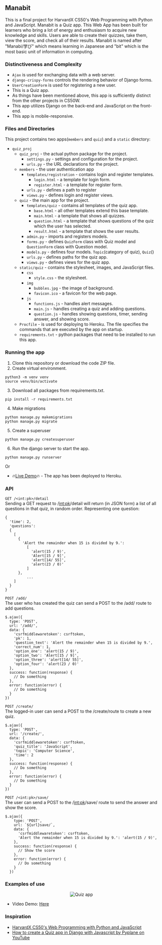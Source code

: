 ## Manabit
This is a final project for HarvardX CS50's Web Programming with Python and JavaScript. Manabit is a Quiz app. This Web App has been built for learners who bring a lot of energy and enthusiasm to acquire new knowledge and skills. Users are able to create their quizzes, take them, view the score, and check all of their results. Manabit is named after "Manabi/学び" which means learning in Japanese and "bit" which is the most basic unit of information in computing.

### Distinctiveness and Complexity
  - `Ajax` is used for exchanging data with a web server.
  - `django-crispy-forms` controls the rendering behavior of Django forms.
  - `UserCreationForm` is used for registering a new user.
  - This is a Quiz app.
  - As things have been mentioned above, this app is sufficiently distinct from the other projects in CS50W. 
  - This app utilizes Django on the back-end and JavaScript on the front-end.
  - This app is mobile-responsive.

### Files and Directories
This project contains two apps(`members` and `quiz`) and a `static` directory:
* `quiz_proj`
  * `quiz_proj` - the actual python package for the project.
    * `settings.py` - settings and configuration for the project.
    * `urls.py` - the URL declarations for the project.
  * `members` - the user authentication app
    * `templates/registration` - contains login and register templates.
      * `login.html` - a template for login form.
      * `register.html` - a template for register form.
    * `urls.py` - defines a path to register
    * `views.py` - defines login and register views.
  * `quiz` - the main app for the project.
    * `templates/quiz` - contains all templates of the quiz app.
      * `base.html` - all other templates extend this base template.
      * `main.html` - a template that shows all quizzes.
      * `question.html` - a template that shows  questions of the quiz which the user has selected.
      * `result.html` - a template that shows the user results.
    * `admin.py` - imports and registers models.
    * `forms.py` - defines `QuizForm` class with Quiz model and `QuestionForm` class with Question model.
    * `models.py` - defines four models. `Topic`(category of quiz), `Quiz`()
    * `urls.py` - defines paths for the quiz app.
    * `views.py` - defines views for the quiz app.
  * `static/quiz` - contains the stylesheet, images, and JavaScript files.
    * `css`
      * `style.css` - the stylesheet.
    * `img`
      * `bubbles.jpg` - the image of background.
      * `favicon.ico` - a favicon for the web page.
    * `js`
      * `functions.js` - handles alert messages.
      * `main.js` - handles creating a quiz and adding questions.
      * `question.js` - handles showing questions, timer, sending answer, and showing score.
  * `Procfile` - is used for deploying to Heroku. The file specifies the commands that are executed by the app on startup.
  * `requirements.txt` - python packages that need to be installed to run this app.

### Running the app
1. Clone this repository or download the code ZIP file.
2. Create virtual environment.
```
python3 -m venv venv
source venv/bin/activate
```
3. Download all packages from requirements.txt.
```
pip install -r requirements.txt
```
4. Make migrations
```
python manage.py makemigrations
python manage.py migrate
```
5. Create a superuser
```
python manage.py createsuperuser
```
6. Run the django server to start the app.
```
python manage.py runserver
```
Or
* 🔥[Live Demo](https://hrmtk-manabit.herokuapp.com)🔥 - The app has been deployed to Heroku.

### API
`GET /<int:pk>/detail`  
Sending a GET request to /<int:pk>/detail will return (in JSON form) a list of all questions in that quiz, in random order. Representing one question:
```
{
  'time': 2,
  'questions': 
  {
    [
      {
        'Alert the remainder when 15 is divided by 9.': 
          [
            'alert(15 / 9)', 
            'Alert[15 / 9]', 
            'alert[14/ 55]', 
            'alert(23 / 0)'
          ]
      },
          ...
    ]
  }
}
```

`POST /add/`  
The user who has created the quiz can send a POST to the /add/ route to add questions.
```
$.ajax({
  type: 'POST',
  url: '/add/',
  data: {
    'csrfmiddlewaretoken': csrftoken,
    'pk': 1,
    'question_text': 'Alert the remainder when 15 is divided by 9.',
    'correct_num': 1,
    'option_one': 'alert(15 / 9)',
    'option_two': 'Alert[15 / 9]',
    'option_three': 'alert[14/ 55]',
    'option_four': 'alert(23 / 0)'
  },
  success: function(response) {
    // Do something
  },
  error: function(error) {
    // Do something
  }
})

```

`POST /create/`  
The logged-in user can send a POST to the /create/route to create a new quiz.
```
$.ajax({
  type: 'POST',
  url: '/create/',
  data: {
    'csrfmiddlewaretoken': csrftoken,
    'quiz_title': 'JavaScript',
    'topic': 'Computer Science',
    'time': 2
  },
  success: function(response) {
    // Do something
  },
  error: function(error) {
    // Do something
  }
})

```

`POST /<int:pk>/save/`  
The user can send a POST to the /<int:pk>/save/ route to send the answer and show the score.

```
$.ajax({
    type: 'POST',
    url: `${url}save/`,
    data: {
      'csrfmiddlewaretoken': csrftoken,
      'Alert the remainder when 15 is divided by 9.': 'alert(15 / 9)',
    },
    success: function(response) {
      // Show the score
    },
    error: function(error) {
      // Do something
    }
  })
```

### Examples of use
<p align="center">
  <img src="./quiz.gif" alt="Quiz app" />
</p>

* Video Demo: [Here](https://youtu.be/AYnMPwP31v8)

### Inspiration
* [HarvardX CS50's Web Programming with Python and JavaScript](https://cs50.harvard.edu/web/2020/)
* [How to create a Quiz app in Django with Javascript by Pyplane on YouTube](https://youtu.be/vXXfXRf2S4M)